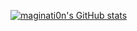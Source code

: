 [![maginati0n's GitHub stats](https://github-readme-stats.vercel.app/api?username=maginati0n)](https://github.com/maginati0n/github-readme-stats)
